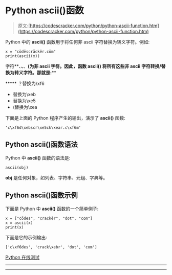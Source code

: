 # Python ascii()函数

> 原文:[https://codescracker.com/python/python-ascii-function.htm](https://codescracker.com/python/python-ascii-function.htm)

Python 中的 **ascii()** 函数用于将任何非 ascii 字符替换为转义字符。例如:

```
x = "cödëscråckêr.cöm"
print(ascii(x))
```

字符**、**、**、**(**为非 ascii 字符。因此，函数 **ascii()** 将所有这些非 ascii 字符转换/替换为转义字符。那就是:******

 *****   ？替换为\xf6
*   替换为\xeb
*   替换为\xe5
*   (替换为\xea

下面是上面的 Python 程序产生的输出，演示了 **ascii()** 函数:

```
'c\xf6d\xebscr\xe5ck\xear.c\xf6m'
```

## Python ascii()函数语法

Python 中 **ascii()** 函数的语法是:

```
ascii(obj)
```

**obj** 是任何对象，如列表、字符串、元组、字典等。

## Python ascii()函数示例

下面是 Python 中 **ascii()** 函数的一个简单例子:

```
x = ["cödes", "crackër", "dot", "com"]
x = ascii(x)
print(x)
```

下面是它的示例输出:

```
['c\xf6des', 'crack\xebr', 'dot', 'com']
```

[Python 在线测试](/exam/showtest.php?subid=10)

* * *

* * *****